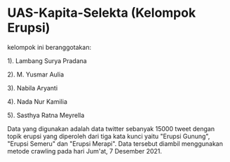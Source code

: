 # UAS-Kapita-Selekta (Kelompok Erupsi)

kelompok ini beranggotakan:

1). Lambang Surya Pradana

2). M. Yusmar Aulia

3). Nabila Aryanti

4). Nada Nur Kamilia

5). Sasthya Ratna Meyrella

Data yang digunakan adalah data twitter sebanyak 15000 tweet dengan topik erupsi yang diperoleh dari tiga kata kunci yaitu "Erupsi Gunung", "Erupsi Semeru" dan "Erupsi Merapi". Data tersebut diambil menggunakan metode crawling pada hari Jum'at, 7 Desember 2021.
